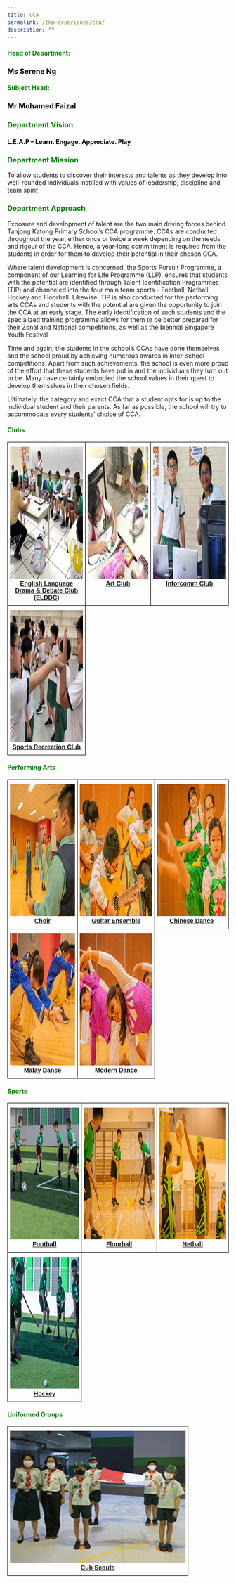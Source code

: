 ```yaml
---
title: CCA
permalink: /tkp-experience/cca/
description: ""
---
```

<h4 style="color:green">Head of Department:</h4>

<h3 style="color:black">Ms Serene Ng</h3>

<h4 style="color:green">Subject Head:</h4>

<h3 style="color:black">Mr Mohamed Faizal</h3>

<h3 style="color:green">Department Vision</h3>

<h4 style="color:black">L.E.A.P – Learn. Engage. Appreciate. Play</h4>

<h3 style="color:green">Department Mission</h3>

To allow students to discover their interests and talents as they develop into well-rounded individuals instilled with values of leadership, discipline and team spirit

<h3 style="color:green">Department Approach</h3>

Exposure and development of talent are the two main driving forces behind Tanjong Katong Primary School’s CCA programme. CCAs are conducted throughout the year, either once or twice a week depending on the needs and rigour of the CCA. Hence, a year-long commitment is required from the students in order for them to develop their potential in their chosen CCA.

  

Where talent development is concerned, the Sports Pursuit Programme, a component of our Learning for Life Programme (LLP), ensures that students with the potential are identified through Talent Identification Programmes (TIP) and channeled into the four main team sports – Football, Netball, Hockey and Floorball. Likewise, TIP is also conducted for the performing arts CCAs and students with the potential are given the opportunity to join the CCA at an early stage. The early identification of such students and the specialized training programme allows for them to be better prepared for their Zonal and National competitions, as well as the biennial Singapore Youth Festival

  

Time and again, the students in the school’s CCAs have done themselves and the school proud by achieving numerous awards in inter-school competitions. Apart from such achievements, the school is even more proud of the effort that these students have put in and the individuals they turn out to be. Many have certainly embodied the school values in their quest to develop themselves in their chosen fields.

  

Ultimately, the category and exact CCA that a student opts for is up to the individual student and their parents. As far as possible, the school will try to accommodate every students’ choice of CCA.

<h4 style="color:green">Clubs</h4>

<style type="text/css">
.tg  {border-collapse:collapse;border-spacing:0;}
.tg td{border-color:black;border-style:solid;border-width:1px;font-family:Arial, sans-serif;font-size:14px;
  overflow:hidden;padding:10px 5px;word-break:normal;}
.tg th{border-color:black;border-style:solid;border-width:1px;font-family:Arial, sans-serif;font-size:14px;
  font-weight:normal;overflow:hidden;padding:10px 5px;word-break:normal;}
.tg .tg-0lax{text-align:left;vertical-align:top}
</style>
<table class="tg">
<thead>
  <tr>
    <td class="tg-0lax"><a href="/tkp-experience/cca/clubs/english-language-drama-n-debate-club-elddc/"><img src="/images/ELDDC.jpeg" alt="English Language Drama & Debate Club (ELDDC)" width="400" height="300"></a><a href="/tkp-experience/cca/clubs/english-language-drama-n-debate-club-elddc/"><div align="center"><strong>English Language Drama & Debate Club (ELDDC)</strong></div></a></td>
    <td class="tg-0lax"><a href="/tkp-experience/cca/clubs/art-club/"><img src="/images/Art-Club.jpeg" alt="Art Club" width="400" height="300"></a><a href="/tkp-experience/cca/clubs/art-club/"><div align="center"><strong>Art Club</strong></div></a></td>
    <td class="tg-0lax"><a href="/tkp-experience/cca/clubs/infocomm-club/"><img src="/images/Infocomm.jpeg" alt="Infocomm Club" width="400" height="300"></a><a href="/tkp-experience/cca/clubs/infocomm-club/"><div align="center"><strong>Inforcomm Club</strong></div></a></td>
  </tr>
	 <tr>
    <td class="tg-0lax"><a href="/tkp-experience/cca/clubs/sports-recreation-club/"><img src="/images/SRC.jpeg" alt="Sports Recreation Club" width="400" height="300"></a><a href="/tkp-experience/cca/clubs/sports-recreation-club/"><div align="center"><strong>Sports Recreation Club</strong></div></a></td>
  </tr>
</thead>
</table>

<h4 style="color:green">Performing Arts</h4>

<style type="text/css">
.tg  {border-collapse:collapse;border-spacing:0;}
.tg td{border-color:black;border-style:solid;border-width:1px;font-family:Arial, sans-serif;font-size:14px;
  overflow:hidden;padding:10px 5px;word-break:normal;}
.tg th{border-color:black;border-style:solid;border-width:1px;font-family:Arial, sans-serif;font-size:14px;
  font-weight:normal;overflow:hidden;padding:10px 5px;word-break:normal;}
.tg .tg-0lax{text-align:left;vertical-align:top}
</style>
<table class="tg">
<thead>
  <tr>
    <td class="tg-0lax"><a href="/tkp-experience/cca/performing-arts/choir/"><img src="/images/Choir.jpeg" alt="Choir" width="400" height="300"></a><a href="/tkp-experience/cca/performing-arts/choir/"><div align="center"><strong>Choir</strong></div></a></td>
    <td class="tg-0lax"><a href="/tkp-experience/cca/performing-arts/guitar-ensemble/"><img src="/images/Guitar.jpeg" alt="Guitar Ensemble" width="400" height="300"></a><a href="/tkp-experience/cca/performing-arts/guitar-ensemble/"><div align="center"><strong>Guitar Ensemble</strong></div></a></td>
    <td class="tg-0lax"><a href="/tkp-experience/cca/performing-arts/chinese-dance/"><img src="/images/Chinese-Dance.jpeg" alt="Chinese Dance" width="400" height="300"></a><a href="/tkp-experience/cca/performing-arts/chinese-dance/"><div align="center"><strong>Chinese Dance</strong></div></a></td>
  </tr>
	 <tr>
    <td class="tg-0lax"><a href="/tkp-experience/cca/performing-arts/malay-dance/"><img src="/images/Malay%20Dance.jpeg" alt="Malay Dance" width="400" height="300"></a><a href="/tkp-experience/cca/performing-arts/malay-dance/"><div align="center"><strong>Malay Dance</strong></div></a></td>
		 <td class="tg-0lax"><a href="/tkp-experience/cca/performing-arts/modern-dance/"><img src="/images/Modern%20Dance.jpeg" alt="Modern Dance" width="400" height="300"></a><a href="/tkp-experience/cca/performing-arts/modern-dance/"><div align="center"><strong>Modern Dance</strong></div></a></td>
  </tr>
</thead>
</table>

<h4 style="color:green">Sports</h4>

<style type="text/css">
.tg  {border-collapse:collapse;border-spacing:0;}
.tg td{border-color:black;border-style:solid;border-width:1px;font-family:Arial, sans-serif;font-size:14px;
  overflow:hidden;padding:10px 5px;word-break:normal;}
.tg th{border-color:black;border-style:solid;border-width:1px;font-family:Arial, sans-serif;font-size:14px;
  font-weight:normal;overflow:hidden;padding:10px 5px;word-break:normal;}
.tg .tg-0lax{text-align:left;vertical-align:top}
</style>
<table class="tg">
<thead>
  <tr>
    <td class="tg-0lax"><a href="/tkp-experience/cca/sports/football/"><img src="/images/Football.jpeg" alt="Football" width="400" height="300"></a><a href="/tkp-experience/cca/sports/football/"><div align="center"><strong>Football</strong></div></a></td>
    <td class="tg-0lax"><a href="/tkp-experience/cca/sports/floorball/"><img src="/images/Floorball.jpeg" alt="Floorball" width="400" height="300"></a><a href="/tkp-experience/cca/sports/floorball/"><div align="center"><strong>Floorball</strong></div></a></td>
    <td class="tg-0lax"><a href="/tkp-experience/cca/sports/netball/"><img src="/images/Netball.jpeg" alt="Netball" width="400" height="300"></a><a href="/tkp-experience/cca/sports/netball/"><div align="center"><strong>Netball</strong></div></a></td>
  </tr>
	 <tr>
    <td class="tg-0lax"><a href="/tkp-experience/cca/sports/hockey/"><img src="/images/Hockey.jpeg" alt="Hockey" width="400" height="300"></a><a href="/tkp-experience/cca/sports/hockey/"><div align="center"><strong>Hockey</strong></div></a></td>
  </tr>
</thead>
</table>

<h4 style="color:green">Uniformed Groups</h4>

<style type="text/css">
.tg  {border-collapse:collapse;border-spacing:0;}
.tg td{border-color:black;border-style:solid;border-width:1px;font-family:Arial, sans-serif;font-size:14px;
  overflow:hidden;padding:10px 5px;word-break:normal;}
.tg th{border-color:black;border-style:solid;border-width:1px;font-family:Arial, sans-serif;font-size:14px;
  font-weight:normal;overflow:hidden;padding:10px 5px;word-break:normal;}
.tg .tg-0lax{text-align:left;vertical-align:top}
</style>
<table class="tg">
<thead>
  <tr>
    <td class="tg-0lax"><a href="/tkp-experience/cca/uniformed-groups/cub-scouts/"><img src="/images/Scouts%20NDP.jpeg" alt="Cub Scouts" width="400" height="300"></a><a href="/tkp-experience/cca/uniformed-groups/cub-scouts/"><div align="center"><strong>Cub Scouts</strong></div></a></td>
</thead>
</table>